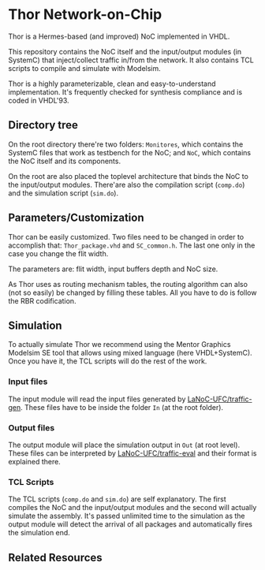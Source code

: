 Thor Network-on-Chip
====

Thor is a Hermes-based (and improved) NoC implemented in VHDL.  

This repository contains the NoC itself and the input/output modules (in SystemC)
that inject/collect traffic in/from the network.
It also contains TCL scripts to compile and simulate with Modelsim.  

Thor is a highly parameterizable, clean and easy-to-understand implementation.
It's frequently checked for synthesis compliance and is coded in VHDL'93.
## Directory tree
On the root directory there're two folders:
`Monitores`, which contains the SystemC files that work as testbench for the NoC;
and `NoC`, which contains the NoC itself and its components.  

On the root are also placed the toplevel architecture that binds the NoC to the
input/output modules.
There'are also the compilation script (`comp.do`) and
the simulation script (`sim.do`).
## Parameters/Customization
Thor can be easily customized.
Two files need to be changed in order to accomplish that:
`Thor_package.vhd` and `SC_common.h`.
The last one only in the case you change the flit width.  

The parameters are: flit width, input buffers depth and NoC size.  

As Thor uses as routing mechanism tables,
the routing algorithm can also (not so easily) be changed by filling these tables.
All you have to do is follow the RBR codification.
## Simulation
To actually simulate Thor we recommend using the Mentor Graphics Modelsim SE tool
that allows using mixed language (here VHDL+SystemC).
Once you have it, the TCL scripts will do the rest of the work.
### Input files
The input module will read the input files generated by [LaNoC-UFC/traffic-gen](https://github.com/LaNoC-UFC/traffic-gen).
These files have to be inside the folder `In` (at the root folder).
### Output files
The output module will place the simulation output in `Out` (at root level).
These files can be interpreted by [LaNoC-UFC/traffic-eval](https://github.com/LaNoC-UFC/traffic-eval)
and their format is explained there.
### TCL Scripts
The TCL scripts (`comp.do` and `sim.do`) are self explanatory.
The first compiles the NoC and the input/output modules and
the second will actually simulate the assembly. It's passed unlimited
time to the simulation as the output module will detect the arrival of
all packages and automatically fires the simulation end.
## Related Resources
